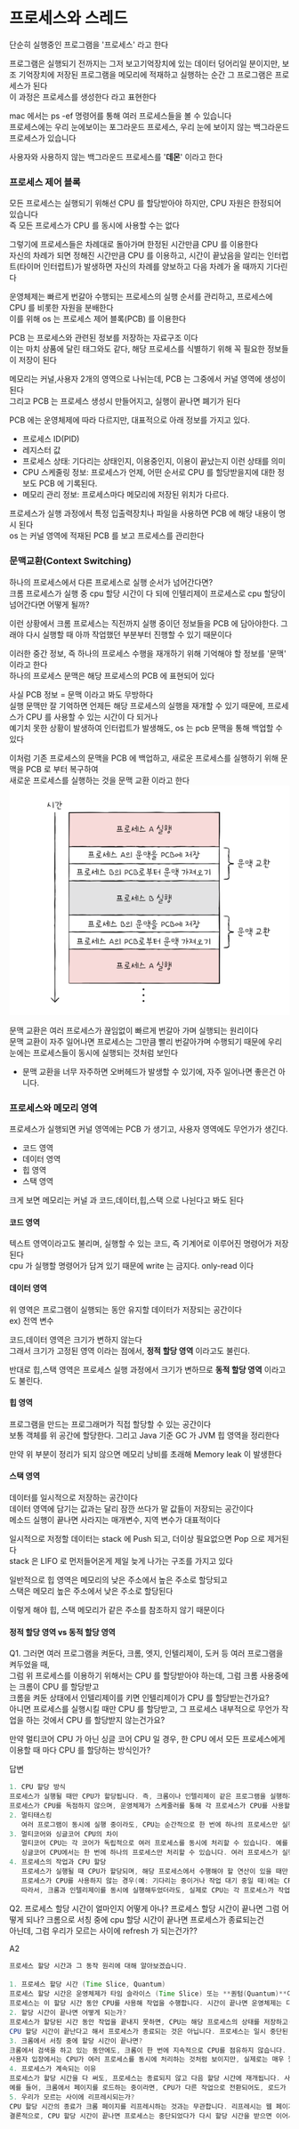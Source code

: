 # 프로세스와 스레드
단순히 실행중인 프로그램을 '프로세스' 라고 한다 <br>

프로그램은 실행되기 전까지는 그저 보고기억장치에 있는 데이터 덩어리일 분이지만, 보조 기억장치에 저장된 프로그램을 메모리에 적재하고 실행하는 순간 그 프로그램은 프로세스가 된다 <br>
이 과정은 프로세스를 생성한다 라고 표현한다 <br>

mac 에서는 ps -ef 명령어를 통해 여러 프로세스들을 볼 수 있습니다 <br>
프로세스에는 우리 눈에보이는 포그라운드 프로세스, 우리 눈에 보이지 않는 백그라운드 프로세스가 있습니다 <br>

사용자와 사용하지 않는 백그라운드 프로세스를 '**데몬**' 이라고 한다 <br>

### 프로세스 제어 블록
모든 프로세스는 실행되기 위해선 CPU 를 할당받아야 하지만, CPU 자원은 한정되어 있습니다 <br>
즉 모든 프로세스가 CPU 를 동시에 사용할 수는 없다 <br>

그렇기에 프로세스들은 차례대로 돌아가며 한정된 시간만큼 CPU 를 이용한다 <br>
자신의 차례가 되면 정해진 시간만큼 CPU 를 이용하고, 시간이 끝났음을 알리는 인터럽트(타이머 인터럽트)가 발생하면 자신의 차례를 양보하고 다음 차례가 올 때까지 기다린다 <br>

운영체제는 빠르게 번갈아 수행되는 프로세스의 실행 순서를 관리하고, 프로세스에 CPU 를 비롯한 자원을 분배한다 <br>
이를 위해 os 는 프로세스 제어 블록(PCB) 를 이용한다 <br>

PCB 는 프로세스와 관련된 정보를 저장하는 자료구조 이다 <br>
이는 마치 상품에 달린 태그와도 같다, 해당 프로세스를 식별하기 위해 꼭 필요한 정보들이 저장이 된다 <br>

메모리는 커널,사용자 2개의 영역으로 나뉘는데, PCB 는 그중에서 커널 영역에 생성이 된다 <br>
그리고 PCB 는 프로세스 생성시 만들어지고, 실행이 끝나면 폐기가 된다 <br>

PCB 에는 운영체제에 따라 다르지만, 대표적으로 아래 정보를 가지고 있다.
- 프로세스 ID(PID)
- 레지스터 값
- 프로세스 상태: 기다리는 상태인지, 이용중인지, 이용이 끝났는지 이런 상태를 의미
- CPU 스케줄링 정보: 프로세스가 언제, 어떤 순서로 CPU 를 할당받을지에 대한 정보도 PCB 에 기록된다.
- 메모리 관리 정보: 프로세스마다 메모리에 저장된 위치가 다르다.

프로세스가 실행 과정에서 특정 입출력장치나 파일을 사용하면 PCB 에 해당 내용이 명시 된다 <br>
os 는 커널 영역에 적재된 PCB 를 보고 프로세스를 관리한다 <br>

### 문맥교환(Context Switching)
하나의 프로세스에서 다른 프로세스로 실행 순서가 넘어간다면? <br>
크롬 프로세스가 실행 중 cpu 할당 시간이 다 되에 인텔리제이 프로세스로 cpu 할당이 넘어간다면 어떻게 될까? <br>

이런 상황에서 크롬 프로세스는 직전까지 실행 중이던 정보들을 PCB 에 담아야한다. 그래야 다시 실행할 때 아까 작업했던 부분부터 진행할 수 있기 때문이다 <br>

이러한 중간 정보, 즉 하나의 프로세스 수행을 재개하기 위해 기억해야 할 정보를 '문맥' 이라고 한다 <br>
하나의 프로세스 문맥은 해당 프로세스의 PCB 에 표현되어 있다 <br>

사실 PCB 정보 = 문맥 이라고 봐도 무방하다 <br>
실행 문맥만 잘 기억하면 언제든 해당 프로세스의 실행을 재개할 수 있기 때문에, 프로세스가 CPU 를 사용할 수 있는 시간이 다 되거나 <br>
예기치 못한 상황이 발생하여 인터럽트가 발생해도, os 는 pcb 문맥을 통해 백업할 수 있다 <br>

이처럼 기존 프로세스의 문맥을 PCB 에 백업하고, 새로운 프로세스를 실행하기 위해 문맥을 PCB 로 부터 복구하여 <br>
새로운 프로세스를 실행하는 것을 문맥 교환 이라고 한다 <br>
![img.png](img/img.png)<br>

문맥 교환은 여러 프로세스가 끊임없이 빠르게 번갈아 가며 실행되는 원리이다 <br>
문맥 교환이 자주 일어나면 프로세스는 그만큼 빨리 번갈아가며 수행되기 때문에 우리 눈에는 프로세스들이 동시에 실행되는 것처럼 보인다<br>
* 문맥 교환을 너무 자주하면 오버헤드가 발생할 수 있기에, 자주 일어나면 좋은건 아니다.

### 프로세스와 메모리 영역
프로세스가 실행되면 커널 영역에는 PCB 가 생기고, 사용자 영역에도 무언가가 생긴다.
- 코드 영역
- 데이터 영역
- 힙 영역
- 스택 영역

크게 보면 메모리는 커널 과 코드,데이터,힙,스택 으로 나뉜다고 봐도 된다 <br>

#### 코드 영역
텍스트 영역이라고도 불리며, 실행할 수 있는 코드, 즉 기계어로 이루어진 명령어가 저장된다<br>
cpu 가 실행할 명령어가 담겨 있기 때문에 write 는 금지다. only-read 이다 <br>

#### 데이터 영역
위 영역은 프로그램이 실행되는 동안 유지할 데이터가 저장되는 공간이다 <br>
ex) 전역 변수 <br>

코드,데이터 영역은 크기가 변하지 않는다<br>
그래서 크기가 고정된 영역 이라는 점에서, **정적 할당 영역** 이라고도 불린다. <br>

반대로 힙,스택 영역은 프로세스 실행 과정에서 크기가 변하므로 **동적 할당 영역** 이라고도 불린다.

#### 힙 영역
프로그램을 만드는 프로그래머가 직접 할당할 수 있는 공간이다 <br>
보통 객체를 위 공간에 할당한다. 그리고 Java 기준 GC 가 JVM 힙 영역을 정리한다 <br>

만약 위 부분이 정리가 되지 않으면 메모리 낭비를 초래해 Memory leak 이 발생한다 <br>

#### 스택 영역
데이터를 일시적으로 저장하는 공간이다 <br>
데이터 영역에 담기는 값과는 달리 잠깐 쓰다가 말 값들이 저장되는 공간이다 <br>
메소드 실행이 끝나면 사라지는 매개변수, 지역 변수가 대표적이다 <br>

일시적으로 저정할 데이터는 stack 에 Push 되고, 더이상 필요없으면 Pop 으로 제거된다 <br>
stack 은 LIFO 로 먼저들어온게 제일 늦게 나가는 구조를 가지고 있다 <br>

일반적으로 힙 영역은 메모리의 낮은 주소에서 높은 주소로 할당되고 <br>
스택은 메모리 높은 주소에서 낮은 주소로 할당된다 <br>

이렇게 해야 힙, 스택 메모리가 같은 주소를 참조하지 않기 때문이다 <br>

#### 정적 할당 영역 vs 동적 할당 영역


Q1. 그러면 여러 프로그램을 켜둔다, 크롬, 엣지, 인텔리제이, 도커 등 여러 프로그램을 켜두었을 때,<br> 
그럼 위 프로세스를 이용하기 위해서는 CPU 를 할당받아야 하는데, 그럼 크롬 사용중에는 크롬이 CPU 를 할당받고 <br>
크롬을 켜둔 상태에서 인텔리제이를 키면 인텔리제이가 CPU 를 할당받는건가요? <br>
아니면 프로세스를 실행시킬 때만 CPU 를 할당받고, 그 프로세스 내부적으로 무언가 작업을 하는 것에서 CPU 를 할당받지 않는건가요? 

만약 멀티코어 CPU 가 아닌 싱글 코어 CPU 일 경우, 한 CPU 에서 모든 프로세스에게 이용할 때 마다 CPU 를 할당하는 방식인가? <br>

답변
```java
1. CPU 할당 방식
프로세스가 실행될 때만 CPU가 할당됩니다. 즉, 크롬이나 인텔리제이 같은 프로그램을 실행하거나, 그 프로그램 내에서 무언가 작업을 할 때, 해당 작업을 수행하기 위해 CPU가 필요한 시점에서만 CPU가 할당됩니다.
프로세스가 CPU를 독점하지 않으며, 운영체제가 스케줄러를 통해 각 프로세스가 CPU를 사용할 수 있도록 할당합니다. 할당된 CPU 시간을 다 사용하면, 다른 프로세스가 CPU를 할당받아 실행됩니다.
2. 멀티태스킹
   여러 프로그램이 동시에 실행 중이라도, CPU는 순간적으로 한 번에 하나의 프로세스만 실행할 수 있습니다. 단, CPU가 매우 빠르게 스위칭을 하여 사용자 입장에서는 여러 프로그램이 동시에 실행되는 것처럼 보입니다. 이를 시분할 방식이라고 합니다.
3. 멀티코어와 싱글코어 CPU의 차이
   멀티코어 CPU는 각 코어가 독립적으로 여러 프로세스를 동시에 처리할 수 있습니다. 예를 들어, 코어 하나는 크롬을 처리하고, 다른 코어는 인텔리제이를 처리하는 식으로 병렬 처리가 가능합니다.
   싱글코어 CPU에서는 한 번에 하나의 프로세스만 처리할 수 있습니다. 여러 프로세스가 실행 중일 때는 CPU가 프로세스 간 빠르게 전환하면서 작업을 처리합니다.
4. 프로세스의 작업과 CPU 할당
   프로세스가 실행될 때 CPU가 할당되며, 해당 프로세스에서 수행해야 할 연산이 있을 때만 CPU를 사용합니다.
   프로세스가 CPU를 사용하지 않는 경우(예: 기다리는 중이거나 작업 대기 중일 때)에는 CPU가 다른 프로세스에 할당됩니다.
   따라서, 크롬과 인텔리제이를 동시에 실행해두었더라도, 실제로 CPU는 각 프로세스가 작업을 요청하는 순간에만 할당됩니다.
```

Q2. 프로세스 할당 시간이 얼마인지 어떻게 아나? 프로세스 할당 시간이 끝나면 그럼 어떻게 되나? 크롬으로 서칭 중에 cpu 할당 시간이 끝나면 프로세스가 종료되는건 <br>
아닌데, 그럼 우리가 모르는 사이에 refresh 가 되는건가??

A2
```java
프로세스 할당 시간과 그 동작 원리에 대해 알아보겠습니다.

1. 프로세스 할당 시간 (Time Slice, Quantum)
프로세스 할당 시간은 운영체제가 타임 슬라이스 (Time Slice) 또는 **퀀텀(Quantum)**이라고 부르는 단위 시간입니다. 운영체제의 스케줄러가 각 프로세스에 CPU를 일정 시간 동안 할당합니다. 이 시간은 일반적으로 매우 짧으며, 보통 몇 밀리초(ms) 단위로 설정됩니다.
프로세스는 이 할당 시간 동안 CPU를 사용해 작업을 수행합니다. 시간이 끝나면 운영체제는 다음 프로세스로 전환하며, 이전 프로세스는 작업이 끝나지 않았더라도 일시 중단됩니다.
2. 할당 시간이 끝나면 어떻게 되는가?
프로세스가 할당된 시간 동안 작업을 끝내지 못하면, CPU는 해당 프로세스의 상태를 저장하고(메모리나 레지스터 상태 등), 다른 프로세스에 CPU를 할당합니다.
CPU 할당 시간이 끝난다고 해서 프로세스가 종료되는 것은 아닙니다. 프로세스는 일시 중단된 상태로 남아 있다가, 다시 CPU가 할당되면 중단된 곳에서 작업을 재개합니다. 이것을 **문맥 전환 (Context Switching)**이라고 합니다.
3. 크롬에서 서칭 중에 할당 시간이 끝나면?
크롬에서 검색을 하고 있는 동안에도, 크롬이 한 번에 지속적으로 CPU를 점유하지 않습니다. 대신 운영체제가 정해진 시간 동안 크롬에 CPU를 할당한 후, 그 작업이 완료되지 않더라도 다른 프로세스(예: 인텔리제이, 엣지 등)에 CPU를 할당합니다.
사용자 입장에서는 CPU가 여러 프로세스를 동시에 처리하는 것처럼 보이지만, 실제로는 매우 짧은 시간 동안 여러 프로세스 간에 CPU가 빠르게 전환되는 것입니다. 이 과정에서 검색 페이지가 갑자기 종료되거나 리프레시되는 일은 없습니다.
4. 프로세스가 계속되는 이유
프로세스가 할당 시간을 다 써도, 프로세스는 종료되지 않고 다음 할당 시간에 재개됩니다. 사용자는 이런 전환을 거의 인식하지 못합니다. 프로세스가 할당 시간이 끝났을 때 메모리 상태, 작업 상태가 저장되기 때문에, 다시 CPU가 할당되면 중단된 부분부터 이어서 실행됩니다.
예를 들어, 크롬에서 페이지를 로드하는 중이라면, CPU가 다른 작업으로 전환되어도, 로드가 끝나지 않으면 크롬은 나중에 다시 CPU를 할당받아 계속 로드 작업을 합니다.
5. 우리가 모르는 사이에 리프레시되는가?
CPU 할당 시간의 종료가 크롬 페이지를 리프레시하는 것과는 무관합니다. 리프레시는 웹 페이지가 주기적으로 새로 고침되는 작업이며, 이는 크롬이 자체적으로 처리하는 작업입니다. CPU 스케줄링과는 별개의 과정입니다.
결론적으로, CPU 할당 시간이 끝나면 프로세스는 중단되었다가 다시 할당 시간을 받으면 이어서 실행됩니다. 이 과정에서 사용자는 별다른 변화나 리프레시를 느끼지 못하고, 모든 작업은 자연스럽게 계속 진행됩니다.
```